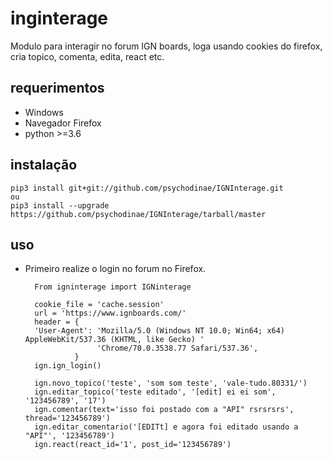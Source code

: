 
# inginterage
Modulo para interagir no forum IGN boards, loga usando cookies do firefox, cria topico, comenta, edita, react etc.

## requerimentos
- Windows
- Navegador Firefox
- python >=3.6

## instalação
    pip3 install git+git://github.com/psychodinae/IGNInterage.git
    ou
    pip3 install --upgrade https://github.com/psychodinae/IGNInterage/tarball/master

## uso
- Primeiro realize o login no forum no Firefox.

 
        From igninterage import IGNinterage

        cookie_file = 'cache.session'
        url = 'https://www.ignboards.com/'
        header = {
        'User-Agent': 'Mozilla/5.0 (Windows NT 10.0; Win64; x64) AppleWebKit/537.36 (KHTML, like Gecko) '
                      'Chrome/70.0.3538.77 Safari/537.36',
                 }
        ign.ign_login()
        
        ign.novo_topico('teste', 'som som teste', 'vale-tudo.80331/')    
        ign.editar_topico('teste editado', '[edit] ei ei som', '123456789', '17')
        ign.comentar(text='isso foi postado com a "API" rsrsrsrs', thread='123456789')
        ign.editar_comentario('[EDITt] e agora foi editado usando a "API"', '123456789')
        ign.react(react_id='1', post_id='123456789')
